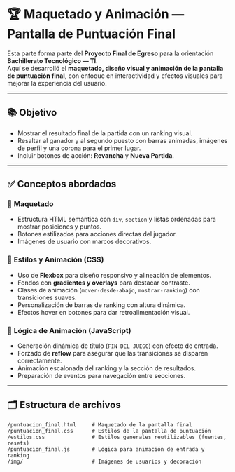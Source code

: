 # 🏆 Maquetado y Animación — Pantalla de Puntuación Final

Esta parte forma parte del **Proyecto Final de Egreso** para la orientación **Bachillerato Tecnológico — TI**.  
Aquí se desarrolló el **maquetado, diseño visual y animación de la pantalla de puntuación final**, con enfoque en interactividad y efectos visuales para mejorar la experiencia del usuario.

---

## 📚 **Objetivo**

- Mostrar el resultado final de la partida con un ranking visual.
- Resaltar al ganador y al segundo puesto con barras animadas, imágenes de perfil y una corona para el primer lugar.
- Incluir botones de acción: **Revancha** y **Nueva Partida**.

---

## ✅ **Conceptos abordados**

### 📌 **Maquetado**
- Estructura HTML semántica con `div`, `section` y listas ordenadas para mostrar posiciones y puntos.
- Botones estilizados para acciones directas del jugador.
- Imágenes de usuario con marcos decorativos.

### 📌 **Estilos y Animación (CSS)**
- Uso de **Flexbox** para diseño responsivo y alineación de elementos.
- Fondos con **gradientes y overlays** para destacar contraste.
- Clases de animación (`mover-desde-abajo`, `mostrar-ranking`) con transiciones suaves.
- Personalización de barras de ranking con altura dinámica.
- Efectos hover en botones para dar retroalimentación visual.

### 📌 **Lógica de Animación (JavaScript)**
- Generación dinámica de título (`FIN DEL JUEGO`) con efecto de entrada.
- Forzado de **reflow** para asegurar que las transiciones se disparen correctamente.
- Animación escalonada del ranking y la sección de resultados.
- Preparación de eventos para navegación entre secciones.

---

## 🗂️ **Estructura de archivos**

```plaintext
/puntuacion_final.html     # Maquetado de la pantalla final
/puntuacion_final.css      # Estilos de la pantalla de puntuación
/estilos.css               # Estilos generales reutilizables (fuentes, resets)
/puntuacion_final.js       # Lógica para animación de entrada y ranking
/img/                      # Imágenes de usuarios y decoración
